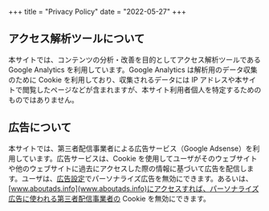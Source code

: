 +++
title = "Privacy Policy"
date = "2022-05-27"
+++

## アクセス解析ツールについて

本サイトでは、コンテンツの分析・改善を目的としてアクセス解析ツールである Google Analytics を利用しています。Google Analytics は解析用のデータ収集のために Cookie を利用しており、収集されるデータには IP アドレスや本サイトで閲覧したページなどが含まれますが、本サイト利用者個人を特定するためのものではありません。

## 広告について

本サイトでは、第三者配信事業者による広告サービス（Google Adsense）を利用しています。広告サービスは、Cookie を使用してユーザがそのウェブサイトや他のウェブサイトに過去にアクセスした際の情報に基づいて広告を配信します。ユーザは、[広告設定](https://www.google.com/settings/ads)でパーソナライズ広告を無効にできます。あるいは、[www.aboutads.info](www.aboutads.info)にアクセスすれば、パーソナライズ広告に使われる第三者配信事業者の Cookie を無効にできます。

